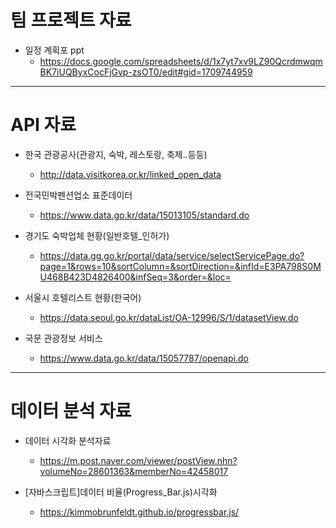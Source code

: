 # 팀 프로젝트 자료

- 일정 계획포 ppt
  - https://docs.google.com/spreadsheets/d/1x7yt7xv9LZ90QcrdmwqmBK7iUQByxCocFjGvp-zsOT0/edit#gid=1709744959

---

# API 자료

- 한국 관광공사(관광지, 숙박, 레스토랑, 축제..등등)

  - http://data.visitkorea.or.kr/linked_open_data

- 전국민박펜션업소 표준데이터
  - https://www.data.go.kr/data/15013105/standard.do
- 경기도 숙박업체 현황(일반호텔\_인허가)

  - https://data.gg.go.kr/portal/data/service/selectServicePage.do?page=1&rows=10&sortColumn=&sortDirection=&infId=E3PA798S0MU468B423D4826400&infSeq=3&order=&loc=

- 서울시 호텔리스트 현황(한국어)

  - https://data.seoul.go.kr/dataList/OA-12996/S/1/datasetView.do

- 국문 관광정보 서비스
  - https://www.data.go.kr/data/15057787/openapi.do

---

# 데이터 분석 자료

- 데이터 시각화 분석자료

  - https://m.post.naver.com/viewer/postView.nhn?volumeNo=28601363&memberNo=42458017

- [자바스크립트]데이터 비율(Progress_Bar.js)시각화
  - https://kimmobrunfeldt.github.io/progressbar.js/
